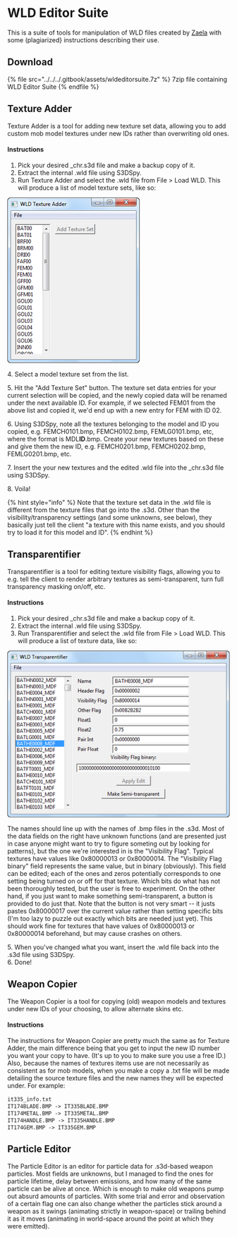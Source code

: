 # WLD Editor Suite

This is a suite of tools for manipulation of WLD files created by [Zaela](https://github.com/Zaela) with some (plagiarized} instructions describing their use.

## Download

{% file src="../../../.gitbook/assets/wldeditorsuite.7z" %}
7zip file containing WLD Editor Suite
{% endfile %}

## Texture Adder

Texture Adder is a tool for adding new texture set data, allowing you to add custom mob model textures under new IDs rather than overwriting old ones.

#### Instructions

1. Pick your desired \_chr.s3d file and make a backup copy of it.
2. Extract the internal .wld file using S3DSpy.
3. Run Texture Adder and select the .wld file from File > Load WLD. This will produce a list of model texture sets, like so:  

![](../../../.gitbook/assets/tglgjza.png)

4\. Select a model texture set from the list.

5\. Hit the "Add Texture Set" button. The texture set data entries for your current selection will be copied, and the newly copied data will be renamed under the next available ID. For example, if we selected FEM01 from the above list and copied it, we'd end up with a new entry for FEM with ID 02.

6\. Using S3DSpy, note all the textures belonging to the model and ID you copied, e.g. FEMCH0101.bmp, FEMCH0102.bmp, FEMLG0101.bmp, etc, where the format is MDL**ID**.bmp. Create your new textures based on these and give them the new ID, e.g. FEMCH0201.bmp, FEMCH0202.bmp, FEMLG0201.bmp, etc.

7\. Insert the your new textures and the edited .wld file into the \_chr.s3d file using S3DSpy.

8\. Voila!

{% hint style="info" %}
Note that the texture set data in the .wld file is different from the texture files that go into the .s3d. Other than the visibility/transparency settings (and some unknowns, see below), they basically just tell the client "a texture with this name exists, and you should try to load it for this model and ID".
{% endhint %}

## Transparentifier

Transparentifier is a tool for editing texture visibility flags, allowing you to e.g. tell the client to render arbitrary textures as semi-transparent, turn full transparency masking on/off, etc.

#### Instructions

1. Pick your desired \_chr.s3d file and make a backup copy of it.
2. Extract the internal .wld file using S3DSpy.
3. Run Transparentifier and select the .wld file from File > Load WLD. This will produce a list of texture data, like so:

![](../../../.gitbook/assets/j31jhfb.png)



The names should line up with the names of .bmp files in the .s3d. Most of the data fields on the right have unknown functions (and are presented just in case anyone might want to try to figure someting out by looking for patterns), but the one we're interested in is the "Visibility Flag". Typical textures have values like 0x80000013 or 0x80000014. The "Visibility Flag binary" field represents the same value, but in binary (obviously). This field can be edited; each of the ones and zeros potentially corresponds to one setting being turned on or off for that texture. Which bits do what has not been thoroughly tested, but the user is free to experiment. On the other hand, if you just want to make something semi-transparent, a button is provided to do just that. Note that the button is not very smart -- it justs pastes 0x80000017 over the current value rather than setting specific bits (I'm too lazy to puzzle out exactly which bits are needed just yet). This should work fine for textures that have values of 0x80000013 or 0x80000014 beforehand, but may cause crashes on others.

5\. When you've changed what you want, insert the .wld file back into the .s3d file using S3DSpy.\
6\. Done!

## Weapon Copier

The Weapon Copier is a tool for copying (old) weapon models and textures under new IDs of your choosing, to allow alternate skins etc.

#### Instructions

The instructions for Weapon Copier are pretty much the same as for Texture Adder, the main difference being that you get to input the new ID number you want your copy to have. (It's up to you to make sure you use a free ID.) Also, because the names of textures items use are not necessarily as consistent as for mob models, when you make a copy a .txt file will be made detailing the source texture files and the new names they will be expected under. For example:

```
it335_info.txt
IT174BLADE.BMP -> IT335BLADE.BMP
IT174METAL.BMP -> IT335METAL.BMP
IT174HANDLE.BMP -> IT335HANDLE.BMP
IT174GEM.BMP -> IT335GEM.BMP
```

## Particle Editor

The Particle Editor is an editor for particle data for .s3d-based weapon particles. Most fields are unknowns, but I managed to find the ones for particle lifetime, delay between emissions, and how many of the same particle can be alive at once. Which is enough to make old weapons pump out absurd amounts of particles. With some trial and error and observation of a certain flag one can also change whether the particles stick around a weapon as it swings (animating strictly in weapon-space) or trailing behind it as it moves (animating in world-space around the point at which they were emitted).
